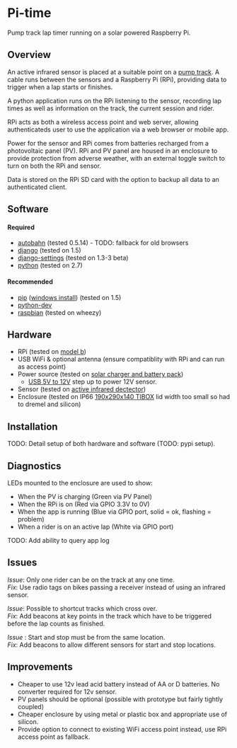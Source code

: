 # Pi-time

Pump track lap timer running on a solar powered Raspberry Pi.

## Overview

An active infrared sensor is placed at a suitable point on a [pump track](http://adventuresportsjournal.com/biking/pumpin-an-introduction-to-the-world-of-pump-tracks). A cable runs between the sensors and a Raspberry Pi (RPi), providing data to trigger when a lap starts or finishes.

A python application runs on the RPi listening to the sensor, recording lap times as well as information on the track, the current session and rider.

RPi acts as both a wireless access point and web server, allowing authenticateds user to use the application via a web browser or mobile app.

Power for the sensor and RPi comes from batteries recharged from a photovoltaic panel (PV). RPi and PV panel are housed in an enclosure to provide protection from adverse weather, with an external toggle switch to turn on both the RPi and sensor. 

Data is stored on the RPi SD card with the option to backup all data to an authenticated client.

## Software

#### Required

* [autobahn](http://autobahn.ws/python) (tested 0.5.14) - TODO: fallback for old browsers
* [django](https://docs.djangoproject.com/en/1.5/intro/install/) (tested on 1.5)
* [django-settings](https://github.com/jqb/django-settings/blob/master/README.rst#installation--setup) (tested on 1.3-3 beta)
* [python](http://python.org/download/) (tested on 2.7)

#### Recommended

* [pip](http://www.pip-installer.org/en/latest/installing.html) ([windows install](http://stackoverflow.com/a/12476379/44540)) (tested on 1.5)
* [python-dev](http://packages.debian.org/wheezy/python-dev)
* [raspbian](http://www.raspberrypi.org/downloads) (tested on wheezy)


## Hardware

* RPi (tested on [model b](http://au.element14.com/Raspberry_Pi))
* USB WiFi & optional antenna (ensure compatiblity with RPi and can run as access point)
* Power source (tested on [solar charger and battery pack](http://cgi.cottonpickers.plus.com/~cottonpickers/forum/viewtopic.php?f=2&t=474&sid=ec0e5edc2965ab799801f71ed28f6c23))
  * [USB 5V to 12V](http://www.ebay.com.au/itm/271176652645?ssPageName=STRK:MEWNX:IT&_trksid=p3984.m1497.l2649) step up to power 12V sensor.
* Sensor (tested on [active infrared dectector](http://www.ebay.com.au/itm/350771078173?ssPageName=STRK:MEWNX:IT&_trksid=p3984.m1497.l2649))
* Enclosure (tested on IP66 [190x290x140 TIBOX](http://www.ebay.com.au/itm/121133523629?ssPageName=STRK:MEWNX:IT&_trksid=p3984.m1497.l2649) lid width too small so had to dremel and silicon)

## Installation

TODO: Detail setup of both hardware and software (TODO: pypi setup). 

## Diagnostics

LEDs mounted to the enclosure are used to show:
* When the PV is charging (Green via PV Panel)
* When the RPi is on (Red via GPIO 3.3V to 0V)
* When the app is running (Blue via GPIO port, solid = ok, flashing = problem)
* When a rider is on an active lap (White via GPIO port)

TODO: Add ability to query app log


## Issues

_Issue_:  Only one rider can be on the track at any one time.  
_Fix_: Use radio tags on bikes passing a receiver instead of using an infrared sensor.

_Issue_:  Possible to shortcut tracks which cross over.  
_Fix_: Add beacons at key points in the track which have to be triggered before the lap counts as finished.

_Issue_ : Start and stop must be from the same location.  
_Fix_: Add beacons to allow different sensors for start and stop locations.

## Improvements

* Cheaper to use 12v lead acid battery instead of AA or D batteries. No converter required for 12v sensor.
* PV panels should be optional (possible with prototype but fairly tightly coupled)
* Cheaper enclosure by using metal or plastic box and appropriate use of silicon.
* Provide option to connect to existing WiFi access point instead, use RPi access point as fallback.
